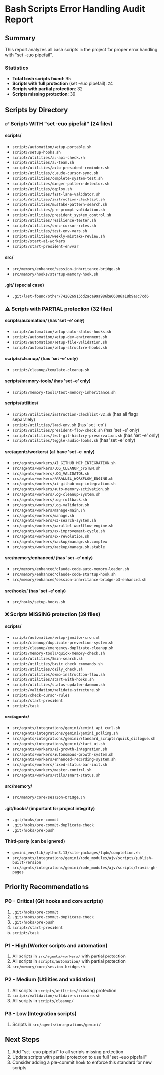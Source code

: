 # Bash Scripts Error Handling Audit Report

## Summary
This report analyzes all bash scripts in the project for proper error handling with "set -euo pipefail".

### Statistics
- **Total bash scripts found**: 95
- **Scripts with full protection** (set -euo pipefail): 24
- **Scripts with partial protection**: 32
- **Scripts missing protection**: 39

## Scripts by Directory

### ✅ Scripts WITH "set -euo pipefail" (24 files)

#### scripts/
- `scripts/automation/setup-portable.sh`
- `scripts/setup-hooks.sh`
- `scripts/utilities/ai-api-check.sh`
- `scripts/utilities/ai-team.sh`
- `scripts/utilities/auto-president-reminder.sh`
- `scripts/utilities/claude-cursor-sync.sh`
- `scripts/utilities/complete-system-test.sh`
- `scripts/utilities/danger-pattern-detector.sh`
- `scripts/utilities/deploy.sh`
- `scripts/utilities/fast-lane-validator.sh`
- `scripts/utilities/instruction-checklist.sh`
- `scripts/utilities/mistake-pattern-search.sh`
- `scripts/utilities/pre-prompt-validation.sh`
- `scripts/utilities/president_system_control.sh`
- `scripts/utilities/resilience-tester.sh`
- `scripts/utilities/sync-cursor-rules.sh`
- `scripts/utilities/test-env-vars.sh`
- `scripts/utilities/weekly-mistake-review.sh`
- `scripts/start-ai-workers`
- `scripts/start-president-envvar`

#### src/
- `src/memory/enhanced/session-inheritance-bridge.sh`
- `src/memory/hooks/startup-memory-hook.sh`

#### .git/ (special case)
- `.git/lost-found/other/7420269155d2aca99a986be66086a18b9a0c7cd6`

### ⚠️ Scripts with PARTIAL protection (32 files)

#### scripts/automation/ (has 'set -e' only)
- `scripts/automation/setup-auto-status-hooks.sh`
- `scripts/automation/setup-dev-environment.sh`
- `scripts/automation/setup-file-validation.sh`
- `scripts/automation/setup-structure-hooks.sh`

#### scripts/cleanup/ (has 'set -e' only)
- `scripts/cleanup/template-cleanup.sh`

#### scripts/memory-tools/ (has 'set -e' only)
- `scripts/memory-tools/test-memory-inheritance.sh`

#### scripts/utilities/
- `scripts/utilities/instruction-checklist-v2.sh` (has all flags separately)
- `scripts/utilities/load-env.sh` (has 'set -eo')
- `scripts/utilities/president-flow-check.sh` (has 'set -e' only)
- `scripts/utilities/test-git-history-preservation.sh` (has 'set -e' only)
- `scripts/utilities/toggle-audio-hooks.sh` (has 'set -e' only)

#### src/agents/workers/ (all have 'set -e' only)
- `src/agents/workers/AI_GITHUB_MCP_INTEGRATION.sh`
- `src/agents/workers/LOG_CLEANUP_SYSTEM.sh`
- `src/agents/workers/LOG_VALIDATOR.sh`
- `src/agents/workers/PARALLEL_WORKFLOW_ENGINE.sh`
- `src/agents/workers/ai-github-mcp-integration.sh`
- `src/agents/workers/auto-memory-activation.sh`
- `src/agents/workers/log-cleanup-system.sh`
- `src/agents/workers/log-rollback.sh`
- `src/agents/workers/log-validator.sh`
- `src/agents/workers/manage-main.sh`
- `src/agents/workers/manage.sh`
- `src/agents/workers/o3-search-system.sh`
- `src/agents/workers/parallel-workflow-engine.sh`
- `src/agents/workers/ux-improvement-cycle.sh`
- `src/agents/workers/ux-revolution.sh`
- `src/agents/workers/backup/manage.sh.complex`
- `src/agents/workers/backup/manage.sh.stable`

#### src/memory/enhanced/ (has 'set -e' only)
- `src/memory/enhanced/claude-code-auto-memory-loader.sh`
- `src/memory/enhanced/claude-code-startup-hook.sh`
- `src/memory/enhanced/session-inheritance-bridge-o3-enhanced.sh`

#### src/hooks/ (has 'set -e' only)
- `src/hooks/setup-hooks.sh`

### ❌ Scripts MISSING protection (39 files)

#### scripts/
- `scripts/automation/setup-janitor-cron.sh`
- `scripts/cleanup/duplicate-prevention-system.sh`
- `scripts/cleanup/emergency-duplicate-cleanup.sh`
- `scripts/memory-tools/quick-memory-check.sh`
- `scripts/utilities/5min-search.sh`
- `scripts/utilities/basic_check_commands.sh`
- `scripts/utilities/daily_check.sh`
- `scripts/utilities/demo-instruction-flow.sh`
- `scripts/utilities/start-with-hooks.sh`
- `scripts/utilities/status-updater-daemon.sh`
- `scripts/validation/validate-structure.sh`
- `scripts/check-cursor-rules`
- `scripts/start-president`
- `scripts/task`

#### src/agents/
- `src/agents/integrations/gemini/gemini_api_curl.sh`
- `src/agents/integrations/gemini/gemini_polling.sh`
- `src/agents/integrations/gemini/standard_scripts/quick_dialogue.sh`
- `src/agents/integrations/gemini/start_ui.sh`
- `src/agents/workers/ai-growth-integration.sh`
- `src/agents/workers/autonomous-growth-system.sh`
- `src/agents/workers/enhanced-recording-system.sh`
- `src/agents/workers/fixed-status-bar-init.sh`
- `src/agents/workers/master-control.sh`
- `src/agents/workers/utils/smart-status.sh`

#### src/memory/
- `src/memory/core/session-bridge.sh`

#### .git/hooks/ (important for project integrity)
- `.git/hooks/pre-commit`
- `.git/hooks/pre-commit-duplicate-check`
- `.git/hooks/pre-push`

#### Third-party (can be ignored)
- `gemini_env/lib/python3.13/site-packages/tqdm/completion.sh`
- `src/agents/integrations/gemini/node_modules/ajv/scripts/publish-built-version`
- `src/agents/integrations/gemini/node_modules/ajv/scripts/travis-gh-pages`

## Priority Recommendations

### P0 - Critical (Git hooks and core scripts)
1. `.git/hooks/pre-commit`
2. `.git/hooks/pre-commit-duplicate-check`
3. `.git/hooks/pre-push`
4. `scripts/start-president`
5. `scripts/task`

### P1 - High (Worker scripts and automation)
1. All scripts in `src/agents/workers/` with partial protection
2. All scripts in `scripts/automation/` with partial protection
3. `src/memory/core/session-bridge.sh`

### P2 - Medium (Utilities and validation)
1. All scripts in `scripts/utilities/` missing protection
2. `scripts/validation/validate-structure.sh`
3. All scripts in `scripts/cleanup/`

### P3 - Low (Integration scripts)
1. Scripts in `src/agents/integrations/gemini/`

## Next Steps
1. Add "set -euo pipefail" to all scripts missing protection
2. Update scripts with partial protection to use full "set -euo pipefail"
3. Consider adding a pre-commit hook to enforce this standard for new scripts